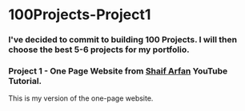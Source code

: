 # 100Projects-Project1
### I've decided to commit to building 100 Projects. I will then choose the best 5-6 projects for my portfolio.

### Project 1 - One Page Website from <b>[Shaif Arfan](https://github.com/shaifarfan)</b> YouTube Tutorial.

This is my version of the one-page website.
